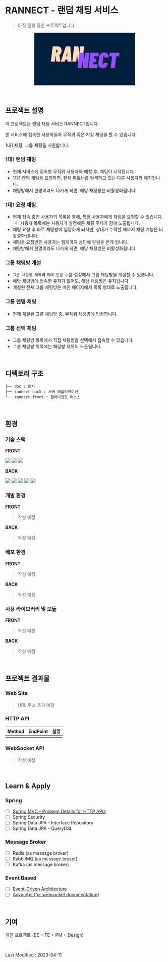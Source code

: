 # RANNECT - 랜덤 채팅 서비스

> 아직 진행 중인 프로젝트입니다.

<div style="width:20rem;margin:0 auto;">

![logo](/doc/img/logo.png)

</div>

<br/>

## 프로젝트 설명

이 프로젝트는 랜덤 채팅 서비스 RANNECT입니다.

본 서비스에 접속한 사용자들과 무작위 혹은 지정 채팅을 할 수 있습니다.

1대1 채팅, 그룹 채팅을 지원합니다.

### 1대1 랜덤 채팅
- 현재 서비스에 접속한 무작위 사용자와 매칭 후, 채팅이 시작됩니다.
- 1대1 랜덤 채팅을 요청하면, 현재 파트너를 탐색하고 있는 다른 사용자와 매칭됩니다.
- 채팅방에서 한명이라도 나가게 되면, 해당 채팅방은 비활성화됩니다.

### 1대1 요청 채팅
- 현재 접속 중인 사용자의 목록을 통해, 특정 사용자에게 채팅을 요청할 수 있습니다.
  - 사용자 목록에는 사용자가 설정해둔 채팅 주제가 함께 노출됩니다.
- 채팅 요청 후 바로 채팅방에 입장하게 되지만, 상대가 수락할 때까지 채팅 기능은 비활성화됩니다.
- 채팅을 요청받은 사용자는 웹페이지 상단에 알림을 받게 됩니다.
- 채팅방에서 한명이라도 나가게 되면, 해당 채팅방은 비활성화됩니다.

### 그룹 채팅방 개설
- `그룹 채팅방 제목`과 `최대 인원 수`를 설정해서 그룹 채팅방을 개설할 수 있습니다.
- 해당 채팅방에 접속한 유저가 없어도, 해당 채팅방은 유지됩니다.
- 개설된 전체 그룹 채팅방은 메인 페이지에서 목록 형태로 노출됩니다.

### 그룹 랜덤 채팅
- 현재 개설된 그룹 채팅방 중, 무작위 채팅방에 입장합니다.

### 그룹 선택 채팅
- 그룹 채팅방 목록에서 직접 채팅방을 선택해서 접속할 수 있습니다.
- 그룹 채팅방 목록에는 채팅방 제목이 노출됩니다.

<br/>

## 디렉토리 구조
```sh
├── doc : 문서
├── rannect-back : 서버 애플리케이션
└── rannect-front : 클라이언트 리소스
```

<br/>

## 환경
### 기술 스택
**FRONT**

<span><img src="https://img.shields.io/badge/html5-E34F26?style=for-the-badge&logo=html5&logoColor=white"></span>
<span><img src="https://img.shields.io/badge/css3-1572B6?style=for-the-badge&logo=css3&logoColor=white"></span>
<span><img src="https://img.shields.io/badge/javascript-F7DF1E?style=for-the-badge&logo=javascript&logoColor=white"></span>

**BACK**

<span><img src="https://img.shields.io/badge/java-007396?style=for-the-badge&logo=java&logoColor=white"></span>
<span><img src="https://img.shields.io/badge/springboot-6DB33F?style=for-the-badge&logo=springboot&logoColor=white"></span>
<span><img src="https://img.shields.io/badge/mariadb-003545?style=for-the-badge&logo=mariadb&logoColor=white"></span>
<span><img src="https://img.shields.io/badge/redis-DC382D?style=for-the-badge&logo=redis&logoColor=white"></span>
<span><img src="https://img.shields.io/badge/aws-232F3E?style=for-the-badge&logo=amazonaws&logoColor=white"></span>

### 개발 환경
**FRONT**
> 작성 예정

**BACK**
> 작성 예정

### 배포 환경
**FRONT**
> 작성 예정

**BACK**
> 작성 예정

### 사용 라이브러리 및 모듈
**FRONT**
> 작성 예정

**BACK**
> 작성 예정

<br/>

## 프로젝트 결과물
### Web Site
> URL 주소 추가 예정

### HTTP API
|Method|EndPoint|설명|
|------|--------|---|
|      |        |   |

### WebSocket API
> 작성 예정

<br/>

## Learn & Apply
### Spring
- [ ] [Spring MVC - Problem Details for HTTP APIs](https://docs.spring.io/spring-framework/docs/current/reference/html/web.html#mvc-ann-rest-exceptions)
- [ ] Spring Security
- [ ] Spring Data JPA - Interface Repository
- [ ] Spring Data JPA - QueryDSL

### Message Broker
- [ ] Redis (as message broker)
- [ ] RabbitMQ (as message broker)
- [ ] Kafka (as message broker)

### Event Based
- [ ] [Event-Driven Architecture](https://www.asyncapi.com/docs/tutorials/getting-started/event-driven-architectures)
- [ ] [AsyncApi (for websocket documentation)](https://www.asyncapi.com/docs)

<br/>

## 기여
개인 프로젝트 (BE + FE + PM + Design)

<br/>

Last Modified : 2023-04-11